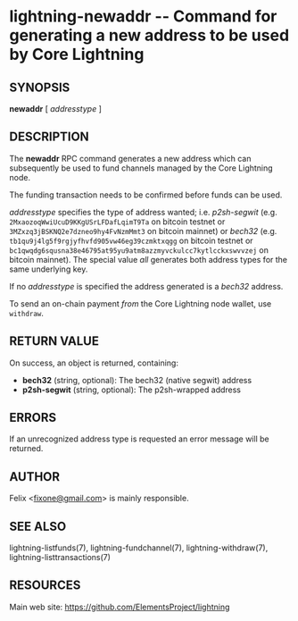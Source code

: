 lightning-newaddr -- Command for generating a new address to be used by Core Lightning
======================================================================================

SYNOPSIS
--------

**newaddr** [ *addresstype* ]

DESCRIPTION
-----------

The **newaddr** RPC command generates a new address which can
subsequently be used to fund channels managed by the Core Lightning node.

The funding transaction needs to be confirmed before funds can be used.

*addresstype* specifies the type of address wanted; i.e. *p2sh-segwit*
(e.g. `2MxaozoqWwiUcuD9KKgUSrLFDafLqimT9Ta` on bitcoin testnet or
`3MZxzq3jBSKNQ2e7dzneo9hy4FvNzmMmt3` on bitcoin mainnet) or *bech32*
(e.g. `tb1qu9j4lg5f9rgjyfhvfd905vw46eg39czmktxqgg` on bitcoin testnet
or `bc1qwqdg6squsna38e46795at95yu9atm8azzmyvckulcc7kytlcckxswvvzej` on
bitcoin mainnet). The special value *all* generates both address types
for the same underlying key.

If no *addresstype* is specified the address generated is a *bech32* address.

To send an on-chain payment _from_ the Core Lightning node wallet, use `withdraw`. 

RETURN VALUE
------------

[comment]: # (GENERATE-FROM-SCHEMA-START)
On success, an object is returned, containing:

- **bech32** (string, optional): The bech32 (native segwit) address
- **p2sh-segwit** (string, optional): The p2sh-wrapped address

[comment]: # (GENERATE-FROM-SCHEMA-END)

ERRORS
------

If an unrecognized address type is requested an error message will be
returned.

AUTHOR
------

Felix <<fixone@gmail.com>> is mainly responsible.

SEE ALSO
--------

lightning-listfunds(7), lightning-fundchannel(7), lightning-withdraw(7), lightning-listtransactions(7)

RESOURCES
---------

Main web site: <https://github.com/ElementsProject/lightning>

[comment]: # ( SHA256STAMP:550089858649865ed4d23384dcc5deeef314f5a1976a9610e611dbe17c1063d6)
